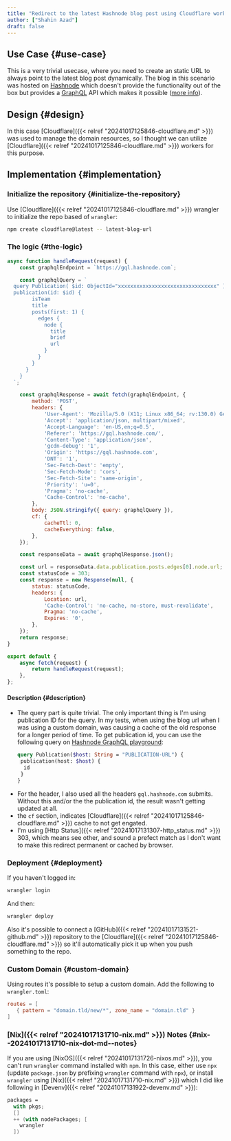 ```yaml
---
title: "Redirect to the latest Hashnode blog post using Cloudflare workers"
author: ["Shahin Azad"]
draft: false
---
```


## Use Case {#use-case}

This is a very trivial usecase, where you need to create an static URL
to always point to the latest blog post dynamically. The blog in this
scenario was hosted on [Hashnode](https://hashnode.com/) which doesn't provide the
functionality out of the box but provides a [GraphQL](https://gql.hashnode.com/) API which makes it
possible ([more info](https://api.hashnode.com/)).


## Design {#design}

In this case [Cloudflare]({{< relref "20241017125846-cloudflare.md" >}}) was used to manage the domain resources, so I
thought we can utilize [Cloudflare]({{< relref "20241017125846-cloudflare.md" >}}) workers for this purpose.


## Implementation {#implementation}


### Initialize the repository {#initialize-the-repository}

Use [Cloudflare]({{< relref "20241017125846-cloudflare.md" >}}) wrangler to initialize the repo based of `wrangler`:

```sh
npm create cloudflare@latest -- latest-blog-url
```


### The logic {#the-logic}

```javascript
async function handleRequest(request) {
    const graphqlEndpoint = `https://gql.hashnode.com`;

    const graphqlQuery = `
  query Publication( $id: ObjectId="xxxxxxxxxxxxxxxxxxxxxxxxxxxxxxxx" ) {
  publication(id: $id) {
        isTeam
        title
        posts(first: 1) {
          edges {
            node {
              title
              brief
              url
            }
          }
        }
      }
    }
  `;

    const graphqlResponse = await fetch(graphqlEndpoint, {
        method: 'POST',
        headers: {
            'User-Agent': 'Mozilla/5.0 (X11; Linux x86_64; rv:130.0) Gecko/20100101 Firefox/130.0',
            'Accept': 'application/json, multipart/mixed',
            'Accept-Language': 'en-US,en;q=0.5',
            'Referer': 'https://gql.hashnode.com/',
            'Content-Type': 'application/json',
            'gcdn-debug': '1',
            'Origin': 'https://gql.hashnode.com',
            'DNT': '1',
            'Sec-Fetch-Dest': 'empty',
            'Sec-Fetch-Mode': 'cors',
            'Sec-Fetch-Site': 'same-origin',
            'Priority': 'u=0',
            'Pragma': 'no-cache',
            'Cache-Control': 'no-cache',
        },
        body: JSON.stringify({ query: graphqlQuery }),
        cf: {
            cacheTtl: 0,
            cacheEverything: false,
        },
    });

    const responseData = await graphqlResponse.json();

    const url = responseData.data.publication.posts.edges[0].node.url;
    const statusCode = 303;
    const response = new Response(null, {
        status: statusCode,
        headers: {
            Location: url,
            'Cache-Control': 'no-cache, no-store, must-revalidate',
            Pragma: 'no-cache',
            Expires: '0',
        },
    });
    return response;
}

export default {
    async fetch(request) {
        return handleRequest(request);
    },
};
```


#### Description {#description}

-   The query part is quite trivial. The only important thing is I'm
    using publication ID for the query. In my tests, when using the blog
    url when I was using a custom domain, was causing a cache of the old
    response for a longer period of time. To get publication id, you can
    use the following query on [Hashnode GraphQL playground](https://gql.hashnode.com):
    ```graphql
    query Publication($host: String = "PUBLICATION-URL") {
     publication(host: $host) {
      id
     }
    }
    ```
-   For the header, I also used all the headers `gql.hashnode.com`
    submits. Without this and/or the the publication id, the result
    wasn't getting updated at all.
-   the `cf` section, indicates [Cloudflare]({{< relref "20241017125846-cloudflare.md" >}}) cache to not get
    engated.
-   I'm using [Http Status]({{< relref "20241017131307-http_status.md" >}}) 303, which means see other, and sound a
    prefect match as I don't want to make this redirect permanent or
    cached by browser.


### Deployment {#deployment}

If you haven't logged in:

```sh
wrangler login
```

And then:

```sh
wrangler deploy
```

Also it's possible to connect a [GitHub]({{< relref "20241017131521-github.md" >}}) repository to the
[Cloudflare]({{< relref "20241017125846-cloudflare.md" >}}) so it'll automatically pick it up when you
push something to the repo.


### Custom Domain {#custom-domain}

Using routes it's possible to setup a custom domain. Add the following
to `wrangler.toml`:

```toml
routes = [
   { pattern = "domain.tld/new/*", zone_name = "domain.tld" }
]
```


### [Nix]({{< relref "20241017131710-nix.md" >}}) Notes {#nix--20241017131710-nix-dot-md--notes}

If you are using [NixOS]({{< relref "20241017131726-nixos.md" >}}), you can't run `wrangler` command installed with
`npm`. In this case, either use `npx` (update `package.json` by prefixing
`wrangler` command with `npx`), or install `wrangler` using [Nix]({{< relref "20241017131710-nix.md" >}}) which I
did like following in [Devenv]({{< relref "20241017131922-devenv.md" >}}):

```nix
packages =
  with pkgs;
  []
  ++ (with nodePackages; [
    wrangler
  ])
```
